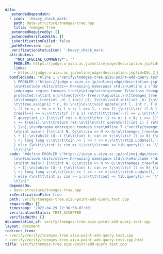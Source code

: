 ```yaml
---
data:
  _extendedDependsOn:
  - icon: ':heavy_check_mark:'
    path: data-structure/tnemges-tree.hpp
    title: Tnemges Tree
  _extendedRequiredBy: []
  _extendedVerifiedWith: []
  _isVerificationFailed: false
  _pathExtension: cpp
  _verificationStatusIcon: ':heavy_check_mark:'
  attributes:
    '*NOT_SPECIAL_COMMENTS*': ''
    PROBLEM: https://judge.u-aizu.ac.jp/onlinejudge/description.jsp?id=DSL_2_E
    links:
    - https://judge.u-aizu.ac.jp/onlinejudge/description.jsp?id=DSL_2_E
  bundledCode: "#line 1 \"verify/tnemges-tree.aizu-point-add-query.test.cpp\"\n#define\
    \ PROBLEM \"https://judge.u-aizu.ac.jp/onlinejudge/description.jsp?id=DSL_2_E\"\
    \n\n#include <bits/stdc++.h>\nusing namespace std;\n\n#line 1 \"data-structure/tnemges-tree.hpp\"\
    \n#pragma region tnemges_tree\n\ntemplate<typename T>\nclass tnemges_tree {\n\
    protected:\n\tint n;\n\tvector<T> tree;\n\npublic:\n\ttnemges_tree() = default;\n\
    \n\ttnemges_tree(int _n) { init(_n); }\n\n\tvoid init(int _n) {\n\t\tn = _n;\n\
    \t\ttree.assign(2 * n, 0);\n\t}\n\n\tvoid update(int l, int r, T v) {\n\t\tfor\
    \ (l += n, r += n + 1; l < r; l >>= 1, r >>= 1) {\n\t\t\tif (l & 1) \n\t\t\t\t\
    tree[l++] += v;\n\t\t\tif (r & 1) \n\t\t\t\ttree[--r] += v;\n\t\t}\n\t}\n\n\t\
    T query(int i) {\n\t\tT ret = 0;\n\t\tfor (i += n; i > 0; i >>= 1)\n\t\t\tret\
    \ += tree[i];\n\t\treturn ret;\n\t}\n\n\tT operator[](int i) { return query(i);\
    \ }\n};\n\n#pragma endregion tnemges_tree\n#line 7 \"verify/tnemges-tree.aizu-point-add-query.test.cpp\"\
    \n\nint main() {\n\tint N, Q;\n\tcin >> N >> Q;\n\ttnemges_tree<long long> tib(N\
    \ + 1);\n\twhile (Q--) {\n\t\tint t; cin >> t;\n\t\tif (t == 0) {\n\t\t\tint l,\
    \ r; long long v;\n\t\t\tcin >> l >> r >> v;\n\t\t\ttib.update(l, r, v);\n\t\t\
    } else {\n\t\t\tint i; cin >> i;\n\t\t\tcout << tib.query(i) << '\\n';\n\t\t}\n\
    \t}\n}\n"
  code: "#define PROBLEM \"https://judge.u-aizu.ac.jp/onlinejudge/description.jsp?id=DSL_2_E\"\
    \n\n#include <bits/stdc++.h>\nusing namespace std;\n\n#include \"data-structure/tnemges-tree.hpp\"\
    \n\nint main() {\n\tint N, Q;\n\tcin >> N >> Q;\n\ttnemges_tree<long long> tib(N\
    \ + 1);\n\twhile (Q--) {\n\t\tint t; cin >> t;\n\t\tif (t == 0) {\n\t\t\tint l,\
    \ r; long long v;\n\t\t\tcin >> l >> r >> v;\n\t\t\ttib.update(l, r, v);\n\t\t\
    } else {\n\t\t\tint i; cin >> i;\n\t\t\tcout << tib.query(i) << '\\n';\n\t\t}\n\
    \t}\n}"
  dependsOn:
  - data-structure/tnemges-tree.hpp
  isVerificationFile: true
  path: verify/tnemges-tree.aizu-point-add-query.test.cpp
  requiredBy: []
  timestamp: '2022-04-29 22:36:50-07:00'
  verificationStatus: TEST_ACCEPTED
  verifiedWith: []
documentation_of: verify/tnemges-tree.aizu-point-add-query.test.cpp
layout: document
redirect_from:
- /verify/verify/tnemges-tree.aizu-point-add-query.test.cpp
- /verify/verify/tnemges-tree.aizu-point-add-query.test.cpp.html
title: verify/tnemges-tree.aizu-point-add-query.test.cpp
---
```

